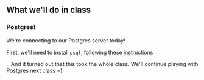 <!--
Instructor notes: 
-->
## What we'll do in class

### Postgres!

We're connecting to our Postgres server today! 

First, we'll need to install `psql`, [following these instructions](https://github.com/pyrox0/brew-easy-install)

...And it turned out that this took the whole class. We'll continue playing with Postgres next class =)


